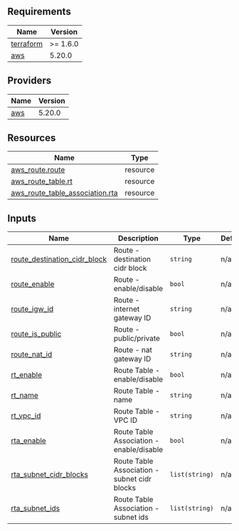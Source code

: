 <!-- BEGIN_TF_DOCS -->
## Requirements

| Name | Version |
|------|---------|
| <a name="requirement_terraform"></a> [terraform](#requirement\_terraform) | >= 1.6.0 |
| <a name="requirement_aws"></a> [aws](#requirement\_aws) | 5.20.0 |

## Providers

| Name | Version |
|------|---------|
| <a name="provider_aws"></a> [aws](#provider\_aws) | 5.20.0 |

## Resources

| Name | Type |
|------|------|
| [aws_route.route](https://registry.terraform.io/providers/hashicorp/aws/5.20.0/docs/resources/route) | resource |
| [aws_route_table.rt](https://registry.terraform.io/providers/hashicorp/aws/5.20.0/docs/resources/route_table) | resource |
| [aws_route_table_association.rta](https://registry.terraform.io/providers/hashicorp/aws/5.20.0/docs/resources/route_table_association) | resource |

## Inputs

| Name | Description | Type | Default | Required |
|------|-------------|------|---------|:--------:|
| <a name="input_route_destination_cidr_block"></a> [route\_destination\_cidr\_block](#input\_route\_destination\_cidr\_block) | Route - destination cidr block | `string` | n/a | yes |
| <a name="input_route_enable"></a> [route\_enable](#input\_route\_enable) | Route - enable/disable | `bool` | n/a | yes |
| <a name="input_route_igw_id"></a> [route\_igw\_id](#input\_route\_igw\_id) | Route - internet gateway ID | `string` | n/a | yes |
| <a name="input_route_is_public"></a> [route\_is\_public](#input\_route\_is\_public) | Route - public/private | `bool` | n/a | yes |
| <a name="input_route_nat_id"></a> [route\_nat\_id](#input\_route\_nat\_id) | Route - nat gateway ID | `string` | n/a | yes |
| <a name="input_rt_enable"></a> [rt\_enable](#input\_rt\_enable) | Route Table - enable/disable | `bool` | n/a | yes |
| <a name="input_rt_name"></a> [rt\_name](#input\_rt\_name) | Route Table - name | `string` | n/a | yes |
| <a name="input_rt_vpc_id"></a> [rt\_vpc\_id](#input\_rt\_vpc\_id) | Route Table - VPC ID | `string` | n/a | yes |
| <a name="input_rta_enable"></a> [rta\_enable](#input\_rta\_enable) | Route Table Association - enable/disable | `bool` | n/a | yes |
| <a name="input_rta_subnet_cidr_blocks"></a> [rta\_subnet\_cidr\_blocks](#input\_rta\_subnet\_cidr\_blocks) | Route Table Association - subnet cidr blocks | `list(string)` | n/a | yes |
| <a name="input_rta_subnet_ids"></a> [rta\_subnet\_ids](#input\_rta\_subnet\_ids) | Route Table Association - subnet ids | `list(string)` | n/a | yes |
<!-- END_TF_DOCS -->

